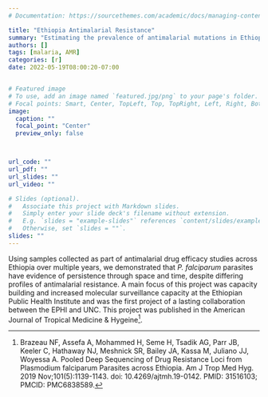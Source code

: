 ```yaml
---
# Documentation: https://sourcethemes.com/academic/docs/managing-content/

title: "Ethiopia Antimalarial Resistance"
summary: "Estimating the prevalence of antimalarial mutations in Ethiopia across time and space"
authors: []
tags: [malaria, AMR]
categories: [r]
date: 2022-05-19T08:00:20-07:00


# Featured image
# To use, add an image named `featured.jpg/png` to your page's folder.
# Focal points: Smart, Center, TopLeft, Top, TopRight, Left, Right, BottomLeft, Bottom, BottomRight.
image:
  caption: ""
  focal_point: "Center"
  preview_only: false



url_code: ""
url_pdf: ""
url_slides: ""
url_video: ""

# Slides (optional).
#   Associate this project with Markdown slides.
#   Simply enter your slide deck's filename without extension.
#   E.g. `slides = "example-slides"` references `content/slides/example-slides.md`.
#   Otherwise, set `slides = ""`.
slides: ""
---
```


Using samples collected as part of antimalarial drug efficacy studies across Ethiopia over multiple years, we demonstrated that _P. falciparum_ parasites have evidence of persistence through space and time, despite differing profiles of antimalarial resistance. A main focus of this project was capacity building and increased molecular surveillance capacity at the Ethiopian Public Health Institute and was the first project of a lasting collaboration between the EPHI and UNC. This project was published in the American Journal of Tropical Medicine & Hygeine[^1].


[^1]: Brazeau NF, Assefa A, Mohammed H, Seme H, Tsadik AG, Parr JB, Keeler C, Hathaway NJ, Meshnick SR, Bailey JA, Kassa M, Juliano JJ, Woyessa A. Pooled Deep Sequencing of Drug Resistance Loci from Plasmodium falciparum Parasites across Ethiopia. Am J Trop Med Hyg. 2019 Nov;101(5):1139-1143. doi: 10.4269/ajtmh.19-0142. PMID: 31516103; PMCID: PMC6838589.
